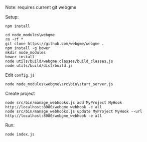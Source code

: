 
Note: requires current git webgme

Setup:

    npm install

    cd node_modules\webgme
    rm -rf *
    git clone https://github.com/webgme/webgme .
    npm install -g bower
    mkdir node_modules
    bower install
    node utils/build/webgme.classes/build_classes.js
    node utils/build/dist/build.js

Edit `config.js`

    node node_modules\webgme\src\bin\start_server.js

Create project

    node src/bin/manage_webhooks.js add MyProject MyHook http://localhost:8080/webgme_webhook -e all
    node src/bin/manage_webhooks.js update MyProject MyHook --url http://localhost:8080/webgme_webhook -e all

Run:

    node index.js
